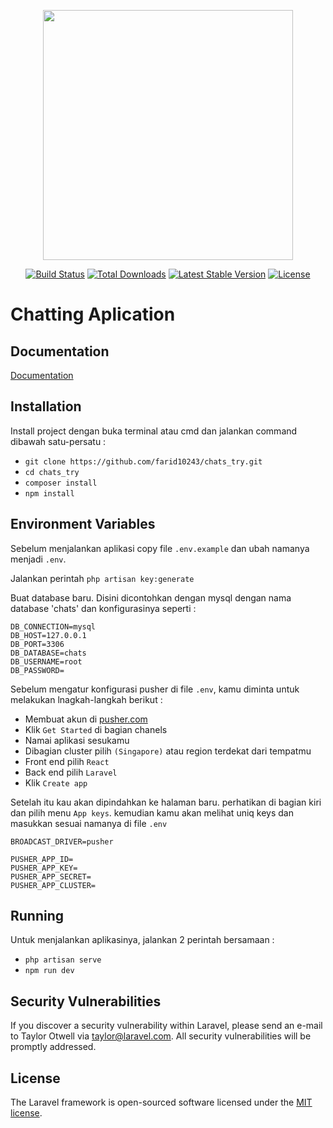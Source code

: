 <p align="center"><a href="https://laravel.com" target="_blank"><img src="https://raw.githubusercontent.com/laravel/art/master/logo-lockup/5%20SVG/2%20CMYK/1%20Full%20Color/laravel-logolockup-cmyk-red.svg" width="400"></a></p>

<p align="center">
<a href="https://travis-ci.org/laravel/framework"><img src="https://travis-ci.org/laravel/framework.svg" alt="Build Status"></a>
<a href="https://packagist.org/packages/laravel/framework"><img src="https://img.shields.io/packagist/dt/laravel/framework" alt="Total Downloads"></a>
<a href="https://packagist.org/packages/laravel/framework"><img src="https://img.shields.io/packagist/v/laravel/framework" alt="Latest Stable Version"></a>
<a href="https://packagist.org/packages/laravel/framework"><img src="https://img.shields.io/packagist/l/laravel/framework" alt="License"></a>
</p>


# Chatting Aplication



## Documentation

[Documentation](#)


## Installation

Install project dengan buka terminal atau cmd dan jalankan command dibawah satu-persatu :

- `git clone https://github.com/farid10243/chats_try.git`
- `cd chats_try`
- `composer install`
- `npm install`

    
## Environment Variables

Sebelum menjalankan aplikasi copy file `.env.example` dan ubah namanya menjadi `.env`.

Jalankan perintah `php artisan key:generate`

Buat database baru. Disini dicontohkan dengan mysql dengan nama database 'chats'
dan konfigurasinya seperti :
```
DB_CONNECTION=mysql
DB_HOST=127.0.0.1
DB_PORT=3306
DB_DATABASE=chats
DB_USERNAME=root
DB_PASSWORD=
```

Sebelum mengatur konfigurasi pusher di file `.env`, kamu diminta untuk melakukan lnagkah-langkah berikut :
- Membuat akun di [pusher.com](https://pusher.com/)
- Klik `Get Started` di bagian chanels
- Namai aplikasi sesukamu
- Dibagian cluster pilih `(Singapore)` atau region terdekat dari tempatmu
- Front end pilih `React`
- Back end pilih `Laravel`
- Klik `Create app`

Setelah itu kau akan dipindahkan ke halaman baru. perhatikan di bagian kiri dan pilih menu `App keys`. kemudian kamu akan melihat uniq keys dan masukkan sesuai namanya di file `.env`

`BROADCAST_DRIVER=pusher`
```
PUSHER_APP_ID=
PUSHER_APP_KEY=
PUSHER_APP_SECRET=
PUSHER_APP_CLUSTER=
```


## Running

Untuk menjalankan aplikasinya, jalankan 2 perintah bersamaan :
- `php artisan serve`
- `npm run dev`


## Security Vulnerabilities

If you discover a security vulnerability within Laravel, please send an e-mail to Taylor Otwell via [taylor@laravel.com](mailto:taylor@laravel.com). All security vulnerabilities will be promptly addressed.

## License

The Laravel framework is open-sourced software licensed under the [MIT license](https://opensource.org/licenses/MIT).
